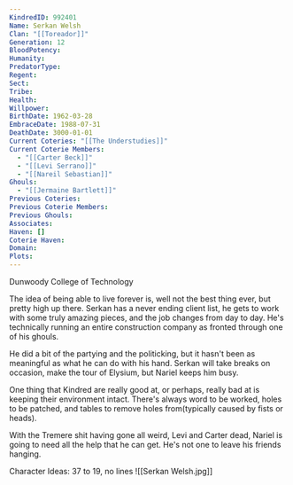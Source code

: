 ```yaml
---
KindredID: 992401
Name: Serkan Welsh
Clan: "[[Toreador]]"
Generation: 12
BloodPotency: 
Humanity: 
PredatorType: 
Regent: 
Sect: 
Tribe: 
Health: 
Willpower: 
BirthDate: 1962-03-28
EmbraceDate: 1988-07-31
DeathDate: 3000-01-01
Current Coteries: "[[The Understudies]]"
Current Coterie Members:
  - "[[Carter Beck]]"
  - "[[Levi Serrano]]"
  - "[[Nareil Sebastian]]"
Ghouls:
  - "[[Jermaine Bartlett]]"
Previous Coteries: 
Previous Coterie Members: 
Previous Ghouls: 
Associates: 
Haven: []
Coterie Haven: 
Domain: 
Plots:
---
```

Dunwoody College of Technology

The idea of being able to live forever is, well not the best thing ever, but pretty high up there. Serkan has a never ending client list, he gets to work with some truly amazing pieces, and the job changes from day to day. He's technically running an entire construction company as fronted through one of his ghouls. 

He did a bit of the partying and the politicking, but it hasn't been as meaningful as what he can do with his hand. Serkan will take breaks on occasion, make the tour of Elysium, but Nariel keeps him busy. 

One thing that Kindred are really good at, or perhaps, really bad at is keeping their environment intact. There's always word to be worked, holes to be patched, and tables to remove holes from(typically caused by fists or heads).

With the Tremere shit having gone all weird, Levi and Carter dead, Nariel is going to need all the help that he can get. He's not one to leave his friends hanging. 

Character Ideas: 
37 to 19, no lines
![[Serkan Welsh.jpg]]